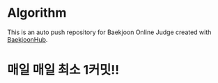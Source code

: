 # Algorithm
This is an auto push repository for Baekjoon Online Judge created with [BaekjoonHub](https://github.com/BaekjoonHub/BaekjoonHub).    
# 매일 매일 최소 1커밋!!
